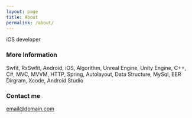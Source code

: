 ```yaml
---
layout: page
title: About
permalink: /about/
---
```


iOS developer

### More Information

Swfit, RxSwfit, Android, iOS, Algorithm, Unreal Engine, Unity Engine, C++, C#, MVC, MVVM, HTTP, Spring, Autolayout, Data Structure, MySql, EER Dirgram, Xcode, Android Studio

### Contact me

[email@domain.com](mailto:junyeonghwang54@domain.com)
